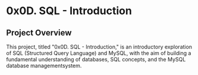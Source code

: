 # 0x0D. SQL - Introduction

## Project Overview

This project, titled "0x0D. SQL - Introduction," is an introductory exploration of SQL (Structured Query Language) and MySQL, with the aim of building a fundamental understanding of databases, SQL concepts, and the MySQL database managementsystem.
